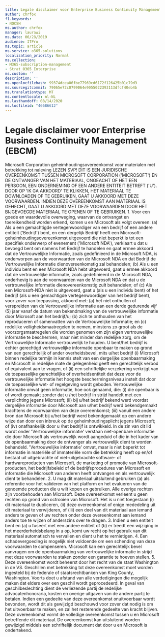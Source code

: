 ```yaml
---
title: Legale disclaimer voor Enterprise Business Continuity Management (EBCM)
author: chrfox
f1.keywords:
- NOCSH
ms.author: chrfox
manager: laurawi
ms.date: 06/28/2019
audience: ITPro
ms.topic: article
ms.service: o365-solutions
localization_priority: Normal
ms.collection:
- M365-subscription-management
- Strat_O365_Enterprise
ms.custom: ''
description: ''
ms.openlocfilehash: 99374dcea06fbe77969cd6172f126425b01c79d3
ms.sourcegitcommit: 79065e72c0799064e9055022393113dfcf40eb4b
ms.translationtype: MT
ms.contentlocale: nl-NL
ms.lasthandoff: 08/14/2020
ms.locfileid: "46686612"
---
```

# <a name="enterprise-business-continuity-management-legal-disclaimer"></a>Legale disclaimer voor Enterprise Business Continuity Management (EBCM)

Microsoft Corporation geheimhoudingsovereenkomst voor materialen met betrekking tot naleving LEZEN SVP! DIT IS EEN JURIDISCHE OVEREENKOMST TUSSEN MICROSOFT CORPORATION ('MICROSOFT') EN DE ONTVANGER VAN HET MATERIAAL, ONGEACHT OF HET EEN PERSOON, EEN ONDERNEMING OF EEN ANDERE ENTITEIT BETREFT ('U'). DOOR OP 'IK GA AKKOORD' TE KLIKKEN, HET MATERIAAL TE DOWNLOADEN OF TE GEBRUIKEN, GAAT U AKKOORD MET DEZE VOORWAARDEN. INDIEN DEZE OVEREENKOMST AAN MATERIAAL IS GEHECHT, GAAT U AKKOORD MET DEZE VOORWAARDEN DOOR HET BIJGEVOEGDE MATERIAAL TE OPENEN OF TE GEBRUIKEN. 1. Voor een goede en waardevolle overweging, waarvan de ontvangst en toereikendheid worden erkend, komen u en Microsoft als volgt overeen: (a) Als u een gemachtigde vertegenwoordiger van een bedrijf of een andere entiteit ('Bedrijf') bent, en een dergelijk Bedrijf heeft een Microsoft-geheimhoudingsovereenkomst uitgevoerd die niet beperkt is tot een specifiek onderwerp of evenement ('Microsoft NDA'), verklaart u dat u bevoegd bent om namens het Bedrijf te handelen en gaat ermee akkoord dat de Vertrouwelijke Informatie, zoals gedefinieerd in de Microsoft NDA, is onderworpen aan de voorwaarden van de Microsoft NDA en dat Bedrijf de Vertrouwelijke Informatie dienovereenkomstig zal behandelen; (b) Als u een individu bent en een Microsoft NDA hebt uitgevoerd, gaat u ermee akkoord dat de vertrouwelijke informatie, zoals gedefinieerd in de Microsoft NDA, onderhevig is aan de voorwaarden van de Microsoft NDA en dat u de vertrouwelijke informatie dienovereenkomstig zult behandelen; of (c) Als een Microsoft-NDA niet is uitgevoerd, gaat u (als u een individu bent) of het bedrijf (als u een gemachtigde vertegenwoordiger van het bedrijf bent), voor zover van toepassing, akkoord met: (a) het niet onthullen of verspreiden van de Vertrouwelijke informatie aan een derde gedurende vijf (5) jaar vanaf de datum van bekendmaking van de vertrouwelijke informatie door Microsoft aan het bedrijf/u; (b) zich te onthouden van het reproduceren of samenvatten van de Vertrouwelijke Informatie; en (c) redelijke veiligheidsmaatregelen te nemen, minstens zo groot als de voorzorgsmaatregelen die worden genomen om zijn eigen vertrouwelijke informatie te beschermen, maar niet minder dan redelijke zorg, om de Vertrouwelijke Informatie vertrouwelijk te houden. U bent/het bedrijf is echter gerechtigd vertrouwelijke informatie openbaar te maken op grond van een gerechtelijk of ander overheidsbevel, mits u/het bedrijf (i) Microsoft binnen redelijke termijn in kennis stelt van een dergelijke openbaarmaking en Microsoft in redelijke mate de gelegenheid geeft een gerechtelijk verbod of equivalent aan te vragen, of (ii) een schriftelijke verzekering verkrijgt van de toepasselijke gerechtelijke of overheidsentiteit dat deze voor de vertrouwelijke informatie het hoogste beschermingsniveau instelt dat door de toepasselijke wet- of regelgeving wordt geboden. Vertrouwelijke informatie omvat geen informatie, hoe ook genaamd, die: (i) die openbaar is of wordt gemaakt zonder dat u /het bedrijf in strijd handelt met een verplichting jegens Microsoft; (ii) bij u/het bedrijf bekend werd voordat dergelijke informatie door Microsoft aan u/het bedrijf werd bekendgemaakt krachtens de voorwaarden van deze overeenkomst; (iii) vanuit een andere bron dan Microsoft bij u/het bedrijf werd bekendgemaakt op een andere wijze dan door een inbreuk op de geheimhoudingsplicht jegens Microsoft; of (iv) onafhankelijk door u /het bedrijf is ontwikkeld. In de zin van dit lid wordt onder 'Vertrouwelijke informatie' verstaan niet-openbare informatie die door Microsoft als vertrouwelijk wordt aangeduid of die in het kader van de openbaarmaking door de ontvanger als vertrouwelijk dient te worden behandeld. 'Vertrouwelijke informatie' omvat, maar is niet beperkt tot informatie in materiële of immateriële vorm die betrekking heeft op en/of bestaat uit uitgebrachte of niet-uitgebrachte software- of hardwareproducten van Microsoft, de marketing of promotie van Microsoft-producten, het bedrijfsbeleid of de bedrijfsprocedures van Microsoft en informatie die Microsoft van anderen heeft ontvangen en als vertrouwelijk dient te behandelen. 2. U mag dit materiaal uitsluitend gebruiken (a) als referentie voor het valideren van het platform en het evalueren van de genoemde producten die u wilt kopen en gebruiken. Alle overige rechten zijn voorbehouden aan Microsoft. Deze overeenkomst verleent u geen rechten op grond van octrooien van Microsoft. Het is u niet toegestaan (i) dit materiaal te dupliceren, (ii) deze overeenkomst of enige mededeling uit dit materiaal te verwijderen, of (iii) een deel van dit materiaal aan iemand anders te geven of uw rechten onder deze overeenkomst aan iemand anders toe te wijzen of anderszins over te dragen. 3. Indien u een entiteit bent en (a) u fuseert met een andere entiteit of (b) er treedt een wijziging in het meerderheidsbelang in u op, komt uw recht op het gebruik van dit materiaal automatisch te vervallen en dient u het te vernietigen. 4.  Een schadevergoeding is mogelijk niet voldoende om een schending van deze voorwaarden te compenseren.  Microsoft kan een gerechtelijk bevel aanvragen om de openbaarmaking van vertrouwelijke informatie in strijd met deze voorwaarden te staken zonder een garantie te hoeven stellen.  5. Deze overeenkomst wordt beheerst door het recht van de staat Washington in de VS. Geschillen met betrekking tot deze overeenkomst moet worden ingesteld bij de federale of staatsrechtbanken van King County, Washington. Voorts doet u afstand van alle verdedigingen die mogelijk maken dat elders over een geschil wordt geprocedeerd. In geval van geschilbeslechting dient de verliezende partij de redelijke advocatenhonoraria, kosten en overige uitgaven van de andere partij te betalen. Indien een gedeelte van deze overeenkomst onuitvoerbaar wordt bevonden, wordt dit als gewijzigd beschouwd voor zover dat nodig is om het uitvoerbaar te maken, en zal het resterende gedeelte van kracht blijven. Deze overeenkomst vormt de volledige overeenkomst tussen u en Microsoft betreffende dit materiaal. De overeenkomst kan uitsluitend worden gewijzigd middels een schriftelijk document dat door u en Microsoft is ondertekend.
